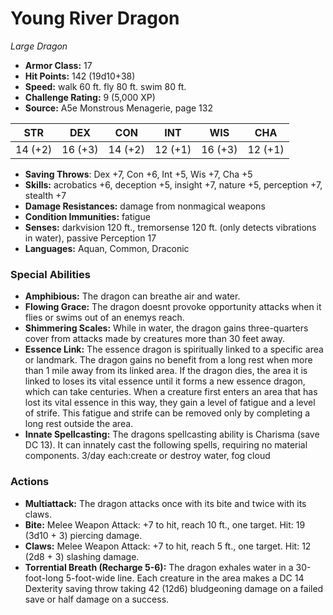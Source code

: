 # Young River Dragon

*Large* *Dragon*

- **Armor Class:** 17
- **Hit Points:** 142 (19d10+38)
- **Speed:** walk 60 ft. fly 80 ft. swim 80 ft.
- **Challenge Rating:** 9 (5,000 XP)
- **Source:** A5e Monstrous Menagerie, page 132

| STR | DEX | CON | INT | WIS | CHA |
| --- | --- | --- | --- | --- | --- |
| 14 (+2) | 16 (+3) | 14 (+2) | 12 (+1) | 16 (+3) | 12 (+1) |

- **Saving Throws**: Dex +7, Con +6, Int +5, Wis +7, Cha +5
- **Skills:** acrobatics +6, deception +5, insight +7, nature +5, perception +7, stealth +7
- **Damage Resistances:** damage from nonmagical weapons
- **Condition Immunities:** fatigue
- **Senses:** darkvision 120 ft., tremorsense 120 ft. (only detects vibrations in water), passive Perception 17
- **Languages:** Aquan, Common, Draconic

### Special Abilities

- **Amphibious:** The dragon can breathe air and water.
- **Flowing Grace:** The dragon doesnt provoke opportunity attacks when it flies or swims out of an enemys reach.
- **Shimmering Scales:** While in water, the dragon gains three-quarters cover from attacks made by creatures more than 30 feet away.
- **Essence Link:** The essence dragon is spiritually linked to a specific area or landmark. The dragon gains no benefit from a long rest when more than 1 mile away from its linked area. If the dragon dies, the area it is linked to loses its vital essence until it forms a new essence dragon, which can take centuries. When a creature first enters an area that has lost its vital essence in this way, they gain a level of fatigue and a level of strife. This fatigue and strife can be removed only by completing a long rest outside the area.
- **Innate Spellcasting:** The dragons spellcasting ability is Charisma (save DC 13). It can innately cast the following spells, requiring no material components. 3/day each:create or destroy water, fog cloud

### Actions

- **Multiattack:** The dragon attacks once with its bite and twice with its claws.
- **Bite:** Melee Weapon Attack: +7 to hit, reach 10 ft., one target. Hit: 19 (3d10 + 3) piercing damage.
- **Claws:** Melee Weapon Attack: +7 to hit, reach 5 ft., one target. Hit: 12 (2d8 + 3) slashing damage.
- **Torrential Breath (Recharge 5-6):** The dragon exhales water in a 30-foot-long  5-foot-wide line. Each creature in the area makes a DC 14 Dexterity saving throw  taking 42 (12d6) bludgeoning damage on a failed save or half damage on a success.


